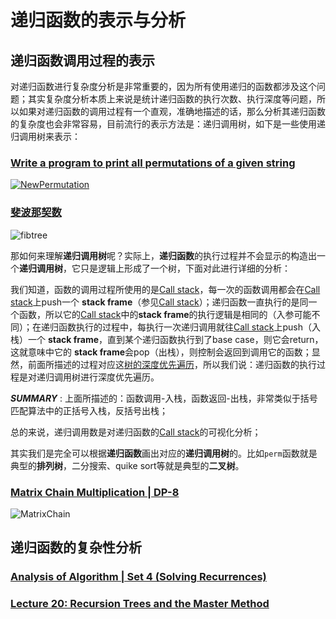 

# 递归函数的表示与分析



## 递归函数调用过程的表示

对递归函数进行复杂度分析是非常重要的，因为所有使用递归的函数都涉及这个问题；其实复杂度分析本质上来说是统计递归函数的执行次数、执行深度等问题，所以如果对递归函数的调用过程有一个直观，准确地描述的话，那么分析其递归函数的复杂度也会非常容易，目前流行的表示方法是：递归调用树，如下是一些使用递归调用树来表示：

### [Write a program to print all permutations of a given string](https://www.geeksforgeeks.org/write-a-c-program-to-print-all-permutations-of-a-given-string/)

[![NewPermutation](https://media.geeksforgeeks.org/wp-content/cdn-uploads/NewPermutation.gif)](https://media.geeksforgeeks.org/wp-content/cdn-uploads/NewPermutation.gif)

###  [斐波那契数](https://leetcode-cn.com/problems/fibonacci-number/) 

 ![fibtree](https://pic.leetcode-cn.com/b092bbbe0a80dbbcf146b2922a5dd574bf0798a06d681ba01df2387e252e8c09-file_1560269730868) 

那如何来理解**递归调用树**呢？实际上，**递归函数**的执行过程并不会显示的构造出一个**递归调用树**，它只是逻辑上形成了一个树，下面对此进行详细的分析：

我们知道，函数的调用过程所使用的是[Call stack](https://en.wikipedia.org/wiki/Call_stack)，每一次的函数调用都会在[Call stack](https://en.wikipedia.org/wiki/Call_stack)上push一个  **stack frame**（参见[Call stack](https://en.wikipedia.org/wiki/Call_stack)）；递归函数一直执行的是同一个函数，所以它的[Call stack](https://en.wikipedia.org/wiki/Call_stack)中的**stack frame**的执行逻辑是相同的（入参可能不同）；在递归函数执行的过程中，每执行一次递归调用就往[Call stack](https://en.wikipedia.org/wiki/Call_stack)上push（入栈）一个  **stack frame**，直到某个递归函数执行到了base case，则它会return，这就意味中它的  **stack frame**会pop（出栈），则控制会返回到调用它的函数；显然，前面所描述的过程对应这[树的深度优先遍历](https://en.wikipedia.org/wiki/Tree_traversal)，所以我们说：递归函数的执行过程是对递归调用树进行深度优先遍历。

***SUMMARY*** : 上面所描述的：函数调用-入栈，函数返回-出栈，非常类似于括号匹配算法中的正括号入栈，反括号出栈；

总的来说，递归调用数是对递归函数的[Call stack](https://en.wikipedia.org/wiki/Call_stack)的可视化分析；

其实我们是完全可以根据**递归函数**画出对应的**递归调用树**的。比如`perm`函数就是典型的**排列树**，二分搜索、quike sort等就是典型的**二叉树**。



### [Matrix Chain Multiplication | DP-8](https://www.geeksforgeeks.org/matrix-chain-multiplication-dp-8/)



![MatrixChain](https://media.geeksforgeeks.org/wp-content/uploads/matrixchainmultiplication.png) 





## 递归函数的复杂性分析

### [Analysis of Algorithm | Set 4 (Solving Recurrences)](https://www.geeksforgeeks.org/analysis-algorithm-set-4-master-method-solving-recurrences/)





### [Lecture 20: Recursion Trees and the Master Method](https://www.cs.cornell.edu/courses/cs3110/2012sp/lectures/lec20-master/lec20.html)